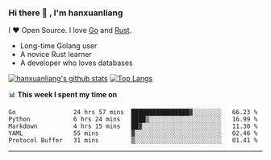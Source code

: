 ### Hi there 👋 , I'm hanxuanliang

<!--
**hanxuanliang/hanxuanliang** is a ✨ _special_ ✨ repository because its `README.md` (this file) appears on your GitHub profile.

Here are some ideas to get you started:

- 🔭 I’m currently working on ...
- 🌱 I’m currently learning ...
- 👯 I’m looking to collaborate on ...
- 🤔 I’m looking for help with ...
- 💬 Ask me about ...
- 📫 How to reach me: ...
- 😄 Pronouns: ...
- ⚡ Fun fact: ...
-->
I ❤ Open Source. I love [Go](https://golang.org) and [Rust](https://www.rust-lang.org/zh-CN/).

* Long-time Golang user
* A novice Rust learner
* A developer who loves databases

[![hanxuanliang's github stats](https://github-readme-stats.vercel.app/api/top-langs/?username=hanxuanliang&hide=html)](https://github.com/anuraghazra/github-readme-stats)
[![Top Langs](https://github-readme-stats.vercel.app/api?username=hanxuanliang&show_icons=true&count_private=true&line_height=40)](https://github.com/anuraghazra/github-readme-stats)

📊 **This week I spent my time on**
<!--START_SECTION:waka-->

```text
Go                24 hrs 57 mins  ████████████████▓░░░░░░░░   66.23 %
Python            6 hrs 24 mins   ████▒░░░░░░░░░░░░░░░░░░░░   16.99 %
Markdown          4 hrs 15 mins   ██▓░░░░░░░░░░░░░░░░░░░░░░   11.30 %
YAML              55 mins         ▓░░░░░░░░░░░░░░░░░░░░░░░░   02.46 %
Protocol Buffer   31 mins         ▒░░░░░░░░░░░░░░░░░░░░░░░░   01.41 %
```

<!--END_SECTION:waka-->

***

